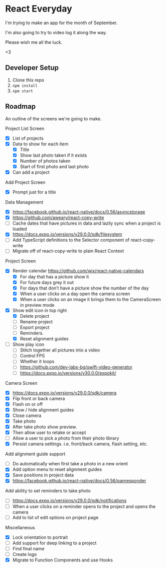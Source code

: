 # React Everyday

I'm trying to make an app for the month of September.

I'm also going to try to video log it along the way.

Please wish me all the luck.

<3

## Developer Setup

1. Clone this repo
1. `npm install`
1. `npm start`

## Roadmap

An outline of the screens we're going to make.

Project List Screen

- [x] List of projects
- [x] Data to show for each item
  - [x] Title
  - [x] Show last photo taken if it exists
  - [x] Number of photos taken
  - [x] Start of first photo and last photo
- [x] Can add a project

Add Project Screen

- [x] Prompt just for a title

Data Management

- [x] https://facebook.github.io/react-native/docs/0.56/asyncstorage
- [x] https://github.com/aweary/react-copy-write
- [ ] Cache dates that have pictures in data and lazily sync when a project is loaded
- [x] https://docs.expo.io/versions/v29.0.0/sdk/filesystem
- [ ] Add TypeScript definitions to the Selector component of react-copy-write
- [ ] Migrate off of react-copy-write to plain React Context

Project Screen

- [x] Render calendar https://github.com/wix/react-native-calendars
  - [x] For day that has a picture show it
  - [x] For future days grey it out
  - [x] For days that don’t have a picture show the number of the day
  - [x] When a user clicks on a day open the camera screen
  - [x] When a user clicks on an image it brings them to the CameraScreen in preview mode
- [x] Show edit icon in top right
  - [x] Delete project
  - [ ] Rename project
  - [ ] Export project
  - [ ] Reminders.
  - [x] Reset alignment guides
- [ ] Show play icon
  - [ ] Stitch together all pictures into a video
  - [ ] Control FPS
  - [ ] Whether it loops
  - [ ] https://github.com/dev-labs-bg/swift-video-generator
  - [ ] https://docs.expo.io/versions/v30.0.0/expokit/

Camera Screen

- [x] https://docs.expo.io/versions/v29.0.0/sdk/camera
- [x] Flip front or back camera
- [x] Flash on or off
- [x] Show / hide alignment guides
- [x] Close camera
- [x] Take photo
- [x] After take photo show preview.
- [x] Then allow user to retake or accept
- [ ] Allow a user to pick a photo from their photo library
- [x] Persist camera settings. i.e. front/back camera, flash setting, etc.

Add alignment guide support

- [ ] Do automatically when first take a photo in a new orient
- [x] Add option menu to reset alignment guides
- [x] Save positions in project data
- [x] https://facebook.github.io/react-native/docs/0.56/panresponder

Add ability to set reminders to take photo

- [ ] https://docs.expo.io/versions/v29.0.0/sdk/notifications
- [ ] When a user clicks on a reminder opens to the project and opens the camera
- [ ] Add to list of edit options on project page

Miscellaneous

- [x] Lock orientation to portrait
- [ ] Add support for deep linking to a project
- [ ] Find final name
- [ ] Create logo
- [x] Migrate to Function Components and use Hooks
